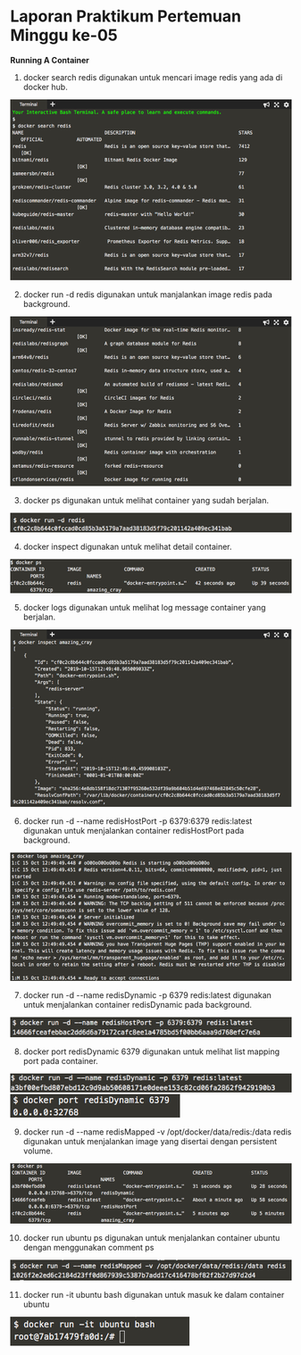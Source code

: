 # Laporan Praktikum Pertemuan Minggu ke-05

**Running A Container**

1. docker search redis digunakan untuk mencari image redis yang ada di docker hub.

![](tcc-4/6-1.png)

2. docker run -d redis digunakan untuk manjalankan image redis pada background.

![](tcc-4/6-2.png)

3. docker ps digunakan untuk melihat container yang sudah berjalan.

![](tcc-4/6-3.png)

4. docker inspect digunakan untuk melihat detail container.

![](tcc-4/6-4.png)

5. docker logs digunakan untuk melihat log message container yang berjalan.

![](tcc-4/6-5.png)

6. docker run -d --name redisHostPort -p 6379:6379 redis:latest digunakan untuk menjalankan container redisHostPort pada background.

![](tcc-4/6-6.png)

7. docker run -d --name redisDynamic -p 6379 redis:latest digunakan untuk menjalankan container redisDynamic pada background.

![](tcc-4/6-7.png)

8. docker port redisDynamic 6379 digunakan untuk melihat list mapping port pada container.

![](tcc-4/6-8.png)
![](tcc-4/6-9.png)

9. docker run -d --name redisMapped -v /opt/docker/data/redis:/data redis digunakan untuk menjalankan image yang disertai dengan persistent volume.

![](tcc-4/6-10.png)

10. docker run ubuntu ps digunakan untuk menjalankan container ubuntu dengan menggunakan comment ps

![](tcc-4/6-11.png)

11. docker run -it ubuntu bash digunakan untuk masuk ke dalam container ubuntu

![](tcc-4/6-13.png)
